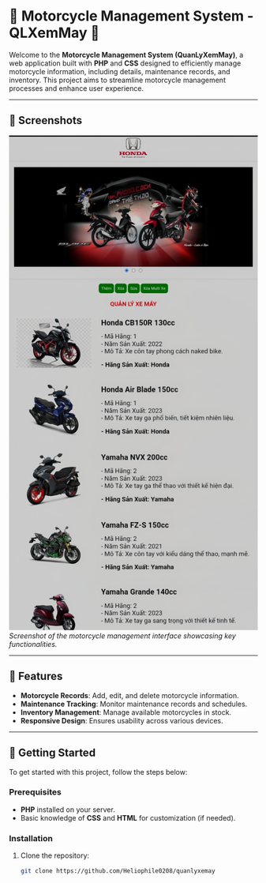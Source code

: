 # 🌟 Motorcycle Management System - QLXemMay 🌟

Welcome to the **Motorcycle Management System (QuanLyXemMay)**, a web application built with **PHP** and **CSS** designed to efficiently manage motorcycle information, including details, maintenance records, and inventory. This project aims to streamline motorcycle management processes and enhance user experience.

---

## 📸 Screenshots

![Motorcycle Management Preview](./Images/ai_repair_20241030184539439.jpeg)
*Screenshot of the motorcycle management interface showcasing key functionalities.*

---

## 🧩 Features

- **Motorcycle Records**: Add, edit, and delete motorcycle information.
- **Maintenance Tracking**: Monitor maintenance records and schedules.
- **Inventory Management**: Manage available motorcycles in stock.
- **Responsive Design**: Ensures usability across various devices.

---

## 🚀 Getting Started

To get started with this project, follow the steps below:

### Prerequisites

- **PHP** installed on your server.
- Basic knowledge of **CSS** and **HTML** for customization (if needed).

### Installation

1. Clone the repository:
   ```bash
   git clone https://github.com/Heliophile0208/quanlyxemay
